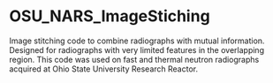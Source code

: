 # OSU_NARS_ImageStiching
Image stitching code to combine radiographs with mutual information. Designed for radiographs with very limited features in the overlapping region. This code was used on fast and thermal neutron radiographs acquired at Ohio State University Research Reactor.
